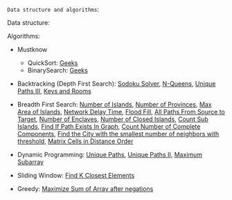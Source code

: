 `Data structure and algorithms`:

Data structure:

Algorithms:

- Mustknow

  - QuickSort: [Geeks](https://www.geeksforgeeks.org/quick-sort-algorithm/)
  - BinarySearch: [Geeks](https://www.geeksforgeeks.org/binary-search/)

- Backtracking (Depth First Search): [Sodoku Solver](https://leetcode.com/problems/sudoku-solver/description/), [N-Queens](https://leetcode.com/problems/n-queens/description/), [Unique Paths III](https://leetcode.com/problems/unique-paths-iii/description/), [Keys and Rooms](https://leetcode.com/problems/keys-and-rooms/description/)

- Breadth First Search: [Number of Islands](https://leetcode.com/problems/number-of-islands/description/), [Number of Provinces](https://leetcode.com/problems/number-of-provinces/description/), [Max Area of Islands](https://leetcode.com/problems/max-area-of-island/description/), [Network Delay Time](https://leetcode.com/problems/network-delay-time/description/), [Flood Fill](https://leetcode.com/problems/flood-fill/description/), [All Paths From Source to Target](https://leetcode.com/problems/all-paths-from-source-to-target/description/), [Number of Enclaves](https://leetcode.com/problems/number-of-enclaves/description/), [Number of Closed Islands](https://leetcode.com/problems/number-of-closed-islands/description/), [Count Sub Islands](https://leetcode.com/problems/count-sub-islands/description/), [Find If Path Exists In Graph](https://leetcode.com/problems/find-if-path-exists-in-graph/description/), [Count Number of Complete Components](https://leetcode.com/problems/count-the-number-of-complete-components/description/), [Find the City with the smallest number of neighbors with threshold](https://leetcode.com/problems/find-the-city-with-the-smallest-number-of-neighbors-at-a-threshold-distance/description/), [Matrix Cells in Distance Order](https://leetcode.com/problems/matrix-cells-in-distance-order/description/)

- Dynamic Programming: [Unique Paths](https://leetcode.com/problems/unique-paths/description/), [Unique Paths II](https://leetcode.com/problems/unique-paths-ii/description/), [Maximum Subarray](https://leetcode.com/problems/maximum-subarray/description/)

- Sliding Window: [Find K Closest Elements](https://leetcode.com/problems/find-k-closest-elements/description/)

- Greedy: [Maximize Sum of Array after negations](https://leetcode.com/problems/maximize-sum-of-array-after-k-negations/description/)